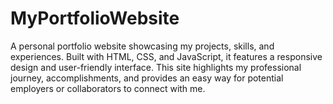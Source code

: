# MyPortfolioWebsite
A personal portfolio website showcasing my projects, skills, and experiences. Built with HTML, CSS, and JavaScript, it features a responsive design and user-friendly interface. This site highlights my professional journey, accomplishments, and provides an easy way for potential employers or collaborators to connect with me.
